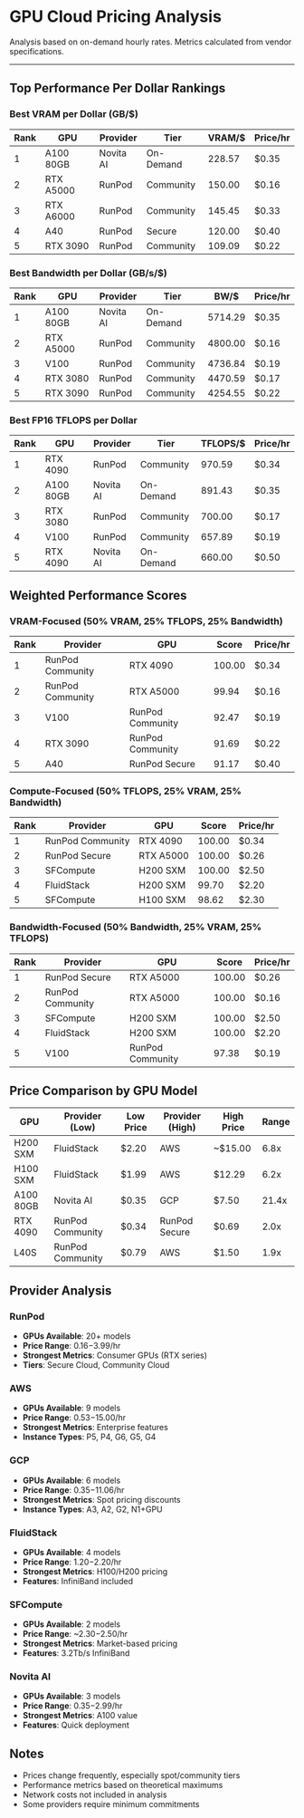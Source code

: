 # GPU Cloud Pricing Analysis

Analysis based on on-demand hourly rates. Metrics calculated from vendor specifications.

---

## Top Performance Per Dollar Rankings

### Best VRAM per Dollar (GB/$)

| Rank | GPU       | Provider  | Tier      | VRAM/$ | Price/hr |
| ---- | --------- | --------- | --------- | ------ | -------- |
| 1    | A100 80GB | Novita AI | On-Demand | 228.57 | $0.35    |
| 2    | RTX A5000 | RunPod    | Community | 150.00 | $0.16    |
| 3    | RTX A6000 | RunPod    | Community | 145.45 | $0.33    |
| 4    | A40       | RunPod    | Secure    | 120.00 | $0.40    |
| 5    | RTX 3090  | RunPod    | Community | 109.09 | $0.22    |

### Best Bandwidth per Dollar (GB/s/$)

| Rank | GPU       | Provider  | Tier      | BW/$    | Price/hr |
| ---- | --------- | --------- | --------- | ------- | -------- |
| 1    | A100 80GB | Novita AI | On-Demand | 5714.29 | $0.35    |
| 2    | RTX A5000 | RunPod    | Community | 4800.00 | $0.16    |
| 3    | V100      | RunPod    | Community | 4736.84 | $0.19    |
| 4    | RTX 3080  | RunPod    | Community | 4470.59 | $0.17    |
| 5    | RTX 3090  | RunPod    | Community | 4254.55 | $0.22    |

### Best FP16 TFLOPS per Dollar

| Rank | GPU       | Provider  | Tier      | TFLOPS/$ | Price/hr |
| ---- | --------- | --------- | --------- | -------- | -------- |
| 1    | RTX 4090  | RunPod    | Community | 970.59   | $0.34    |
| 2    | A100 80GB | Novita AI | On-Demand | 891.43   | $0.35    |
| 3    | RTX 3080  | RunPod    | Community | 700.00   | $0.17    |
| 4    | V100      | RunPod    | Community | 657.89   | $0.19    |
| 5    | RTX 4090  | Novita AI | On-Demand | 660.00   | $0.50    |

## Weighted Performance Scores

### VRAM-Focused (50% VRAM, 25% TFLOPS, 25% Bandwidth)

| Rank | Provider         | GPU              | Score  | Price/hr |
| ---- | ---------------- | ---------------- | ------ | -------- |
| 1    | RunPod Community | RTX 4090         | 100.00 | $0.34    |
| 2    | RunPod Community | RTX A5000        | 99.94  | $0.16    |
| 3    | V100             | RunPod Community | 92.47  | $0.19    |
| 4    | RTX 3090         | RunPod Community | 91.69  | $0.22    |
| 5    | A40              | RunPod Secure    | 91.17  | $0.40    |

### Compute-Focused (50% TFLOPS, 25% VRAM, 25% Bandwidth)

| Rank | Provider         | GPU       | Score  | Price/hr |
| ---- | ---------------- | --------- | ------ | -------- |
| 1    | RunPod Community | RTX 4090  | 100.00 | $0.34    |
| 2    | RunPod Secure    | RTX A5000 | 100.00 | $0.26    |
| 3    | SFCompute        | H200 SXM  | 100.00 | $2.50    |
| 4    | FluidStack       | H200 SXM  | 99.70  | $2.20    |
| 5    | SFCompute        | H100 SXM  | 98.62  | $2.30    |

### Bandwidth-Focused (50% Bandwidth, 25% VRAM, 25% TFLOPS)

| Rank | Provider         | GPU              | Score  | Price/hr |
| ---- | ---------------- | ---------------- | ------ | -------- |
| 1    | RunPod Secure    | RTX A5000        | 100.00 | $0.26    |
| 2    | RunPod Community | RTX A5000        | 100.00 | $0.16    |
| 3    | SFCompute        | H200 SXM         | 100.00 | $2.50    |
| 4    | FluidStack       | H200 SXM         | 100.00 | $2.20    |
| 5    | V100             | RunPod Community | 97.38  | $0.19    |

## Price Comparison by GPU Model

| GPU       | Provider (Low)   | Low Price | Provider (High) | High Price | Range |
| --------- | ---------------- | --------- | --------------- | ---------- | ----- |
| H200 SXM  | FluidStack       | $2.20     | AWS             | ~$15.00    | 6.8x  |
| H100 SXM  | FluidStack       | $1.99     | AWS             | $12.29     | 6.2x  |
| A100 80GB | Novita AI        | $0.35     | GCP             | $7.50      | 21.4x |
| RTX 4090  | RunPod Community | $0.34     | RunPod Secure   | $0.69      | 2.0x  |
| L40S      | RunPod Community | $0.79     | AWS             | $1.50      | 1.9x  |

## Provider Analysis

### RunPod

- **GPUs Available**: 20+ models
- **Price Range**: $0.16-$3.99/hr
- **Strongest Metrics**: Consumer GPUs (RTX series)
- **Tiers**: Secure Cloud, Community Cloud

### AWS

- **GPUs Available**: 9 models
- **Price Range**: $0.53-$15.00/hr
- **Strongest Metrics**: Enterprise features
- **Instance Types**: P5, P4, G6, G5, G4

### GCP

- **GPUs Available**: 6 models
- **Price Range**: $0.35-$11.06/hr
- **Strongest Metrics**: Spot pricing discounts
- **Instance Types**: A3, A2, G2, N1+GPU

### FluidStack

- **GPUs Available**: 4 models
- **Price Range**: $1.20-$2.20/hr
- **Strongest Metrics**: H100/H200 pricing
- **Features**: InfiniBand included

### SFCompute

- **GPUs Available**: 2 models
- **Price Range**: ~$2.30-$2.50/hr
- **Strongest Metrics**: Market-based pricing
- **Features**: 3.2Tb/s InfiniBand

### Novita AI

- **GPUs Available**: 3 models
- **Price Range**: $0.35-$2.99/hr
- **Strongest Metrics**: A100 value
- **Features**: Quick deployment

## Notes

- Prices change frequently, especially spot/community tiers
- Performance metrics based on theoretical maximums
- Network costs not included in analysis
- Some providers require minimum commitments
